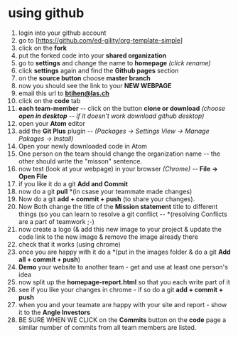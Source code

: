 # using github

1. login into your github account
2. go to [https://github.com/ed-gility/org-template-simple]
3. click on the **fork**
4. put the forked code into your **shared organization**
5. go to **settings** and change the name to **homepage** *(click rename)*
6. click **settings** again and find the **Github pages** section
7. on the **source button** choose **master branch**
8. now you should see the link to your **NEW WEBPAGE**
9. email this url to **btihen@las.ch**
10. click on the **code** tab
11. **each team-member** -- click on the button **clone or download** *(choose **open in desktop** -- if it doesn't work download github desktop)*
12. open your **Atom** editor
13. add the **Git Plus** plugin -- *(Packages -> Settings View -> Manage Pakages -> Install)*
14. Open your newly downloaded code in Atom
15. One person on the team should change the organization name -- the other should write the "misson" sentence.
16. now test (look at your webpage) in your browser *(Chrome)* -- **File -> Open File**
15. if you like it do a git **Add and Commit**
16. now do a git **pull** *(in csase your teammate made changes) 
17. Now do a git **add + commit + push** (to share your changes).
18. Now Both change the title of the **Mission statement** title to different things (so you can learn to resolve a git conflict -- *(resolving Conflicts are a part of teamwork ;-)
19. now create a logo (& add this new image to your project & update the code link to the new image & remove the image already there
20. check that it works (using chrome)
21. once you are happy with it do a *(put in the images folder & do a git **Add all + commit + push**)
22. **Demo** your website to another team - get and use at least one person's idea
23. now split up the **homepage-report.html** so that you each write part of it
24. see if you like your changes in chrome - if so do a git **add + commit + push**
25. when you and your teamate are happy with your site and report - show it to the **Angle Investors**
26. BE SURE WHEN WE CLICK on the **Commits** button on the **code** page a similar number of commits from all team members are listed.
